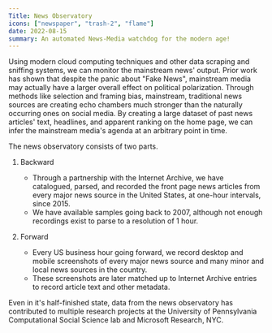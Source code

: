 ```yaml
---
Title: News Observatory
icons: ["newspaper", "trash-2", "flame"]
date: 2022-08-15
summary: An automated News-Media watchdog for the modern age!
---
```


Using modern cloud computing techniques and other data scraping and sniffing systems, we can monitor the mainstream news' output.
Prior work has shown that despite the panic about "Fake News", mainstream media may actually have a larger overall effect on political polarization.
Through methods like selection and framing bias, mainstream, traditional news sources are creating echo chambers much stronger than the naturally occurring ones on social media.
By creating a large dataset of past news articles' text, headlines, and apparent ranking on the home page, we can infer the mainstream media's agenda at an arbitrary point in time.

The news observatory consists of two parts.

1. Backward
    - Through a partnership with the Internet Archive, we have catalogued, parsed, and recorded the front page news articles from every major news source in the United States, at one-hour intervals, since 2015.
    - We have available samples going back to 2007, although not enough recordings exist to parse to a resolution of 1 hour.

2. Forward
    - Every US business hour going forward, we record desktop and mobile screenshots of every major news source and many minor and local news sources in the country.
    - These screenshots are later matched up to Internet Archive entries to record article text and other metadata.

Even in it's half-finished state, data from the news observatory has contributed to multiple research projects at the University of Pennsylvania Computational Social Science lab and Microsoft Research, NYC.
